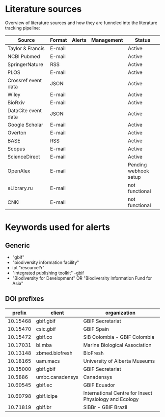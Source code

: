 # Literature sources

Overview of literature sources and how they are funneled into the literature tracking pipeline:

| Source              | Format | Alerts | Management | Status                |
|---------------------|--------|--------|------------|-----------------------|
| Taylor & Francis    | E-mail |        |            | Active                |
| NCBI Pubmed         | E-mail |        |            | Active                |
| SpringerNature      | RSS    |        |            | Active                |
| PLOS                | E-mail |        |            | Active                |
| Crossref event data | JSON   |        |            | Active                |
| Wiley               | E-mail |        |            | Active                |
| BioRxiv             | E-mail |        |            | Active                |
| DataCite event data | JSON   |        |            | Active                |
| Google Scholar      | E-mail |        |            | Active                |
| Overton             | E-mail |        |            | Active                |
| BASE                | RSS    |        |            | Active                |
| Scopus              | E-mail |        |            | Active                |
| ScienceDirect       | E-mail |        |            | Active                |
| OpenAlex            | E-mail |        |            | Pending webhook setup |
| eLibrary.ru         | E-mail |        |            | not functional        |
| CNKI                | E-mail |        |            | not functional        |

# Keywords used for alerts

## Generic

- "gbif"
- "biodiversity information facility"
- ipt "resource?r"
- "integrated publishing toolkit" -gbif
- "Biodiversity for Development" OR "Biodiversity Information Fund for Asia"

## DOI prefixes

| prefix   | client          | organization                                           |
|----------|-----------------|--------------------------------------------------------|
| 10.15468 | gbif.gbif       | GBIF Secretariat                                       |
| 10.15470 | csic.gbif       | GBIF Spain                                             |
| 10.15472 | gbif.co         | SiB Colombia - GBIF Colombia                           |
| 10.17031 | bl.mba          | Marine Biological Association                          |
| 10.13148 | zbmed.biofresh  | BioFresh                                               |
| 10.18165 | uam.macs        | University of Alberta Museums                          |
| 10.35000 | gbif.gbif       | GBIF Secretariat                                       |
| 10.5886  | umbc.canadensys | Canadensys                                             |
| 10.60545 | gbif.ec         | GBIF Ecuador                                           |
| 10.60798 | gbif.icipe      | International Centre for Insect Physiology and Ecology |
| 10.71819 | gbif.br         | SiBBr - GBIF Brazil                                    |

